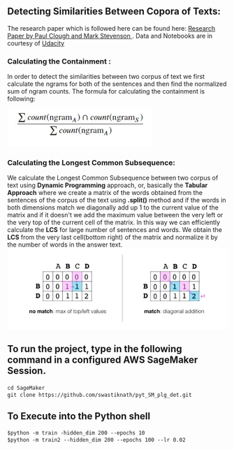 ## Detecting Similarities Between Copora of Texts: 

The research paper which is followed here can be found here: 
[Research Paper by Paul Clough and Mark Stevenson ](https://s3.amazonaws.com/video.udacity-data.com/topher/2019/January/5c412841_developing-a-corpus-of-plagiarised-short-answers/developing-a-corpus-of-plagiarised-short-answers.pdf "Research Paper"). Data and Notebooks are in courtesy of [Udacity](https://udacity.com)

### Calculating the Containment : 

In order to detect the similarities between two corpus of text we first calculate the ngrams for both of the sentences and then find the normalized 
sum of ngram counts. 
The formula for calculating the containment is following:

![Calculating Containments](https://github.com/swastiknath/pyt_SM_plg_det/raw/master/containment_calc.jpg "Containment Calculation")

### Calculating the Longest Common Subsequence:

We calculate the Longest Common Subsequence between two corpus of text using **Dynamic Programming** approach, or, basically the **Tabular Approach** where we create a matrix of the words obtained from the sentences of the corpus of the text using **.split()** method and if the words in both dimensions match we diagonally add up 1 to the current value of the matrix and if it doesn't we add the maximum value between the very left or the very top of the current cell of the matrix. In this way we can efficiently calculate the **LCS** for large number of sentences and words. We obtain the **LCS** from the very last cell(bottom right) of the matrix and normalize it by the number of words in the answer text. 
![LCS Calculation](https://github.com/swastiknath/pyt_SM_plg_det/raw/master/matrix_calculation.jpg "LCS Calculation")

## To run the project, type in the following command in a configured AWS SageMaker Session.

```
cd SageMaker
git clone https://github.com/swastiknath/pyt_SM_plg_det.git
```
## To Execute into the Python shell 
```
$python -m train -hidden_dim 200 --epochs 10
$python -m train2 --hidden_dim 200 --epochs 100 --lr 0.02
```
